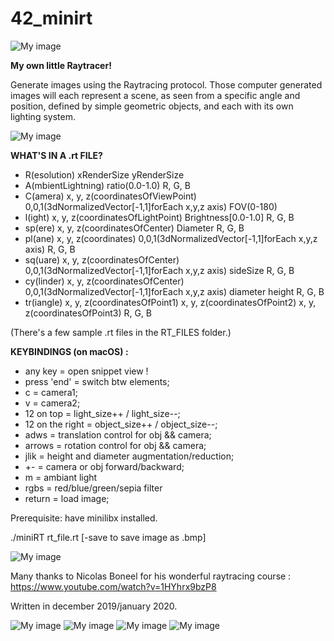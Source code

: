 # 42_minirt
![My image](https://github.com/42esoulard/42_minirt/blob/main/screenshots/Screen%20Shot%202019-12-02%20at%207.25.13%20PM.png)

**My own little Raytracer!**

Generate images using the Raytracing protocol. Those computer generated images will each represent a scene, as seen from a specific angle and position, defined by simple geometric objects, and each with its own lighting system.

![My image](https://github.com/42esoulard/42_minirt/blob/main/screenshots/Screen%20Shot%202019-12-03%20at%204.59.09%20PM.png)

**WHAT'S IN A .rt FILE?**
  - R(esolution) xRenderSize yRenderSize
  - A(mbientLightning) ratio(0.0-1.0) R, G, B
  - C(amera) x, y, z(coordinatesOfViewPoint) 0,0,1(3dNormalizedVector[-1,1]forEach x,y,z axis) FOV(0-180)
  - l(ight) x, y, z(coordinatesOfLightPoint) Brightness[0.0-1.0] R, G, B
  - sp(ere) x, y, z(coordinatesOfCenter) Diameter R, G, B
  - pl(ane) x, y, z(coordinates) 0,0,1(3dNormalizedVector[-1,1]forEach x,y,z axis) R, G, B
  - sq(uare) x, y, z(coordinatesOfCenter) 0,0,1(3dNormalizedVector[-1,1]forEach x,y,z axis) sideSize R, G, B
  - cy(linder) x, y, z(coordinatesOfCenter) 0,0,1(3dNormalizedVector[-1,1]forEach x,y,z axis) diameter height R, G, B
  - tr(iangle) x, y, z(coordinatesOfPoint1) x, y, z(coordinatesOfPoint2) x, y, z(coordinatesOfPoint3) R, G, B

(There's a few sample .rt files in the RT_FILES folder.)

**KEYBINDINGS (on macOS) :**
  - any key = 				  	open snippet view !
  - press 'end' = 				switch btw elements;
  - c = 						      camera1;
  - v = 						      camera2;
  - 12 on top = 				  light_size++ / light_size--;
  - 12 on the right = 		object_size++ / object_size--;
  - adws = 						    translation control for obj && camera;
  - arrows = 					    rotation control for obj && camera;
  - jlik = 						    height and diameter augmentation/reduction;
  - +- = 						      camera or obj forward/backward;
  - m  =						      ambiant light
  - rgbs =						    red/blue/green/sepia filter
  - return = 					    load image;


Prerequisite: have minilibx installed.

./miniRT rt_file.rt [-save to save image as .bmp] 

![My image](https://github.com/42esoulard/42_minirt/blob/main/screenshots/Screen%20Shot%202019-12-12%20at%204.43.24%20PM.png)

Many thanks to Nicolas Boneel for his wonderful raytracing course : https://www.youtube.com/watch?v=1HYhrx9bzP8

Written in december 2019/january 2020.

![My image](https://github.com/42esoulard/42_minirt/blob/main/screenshots/Screen%20Shot%202019-11-27%20at%205.37.16%20PM.png)
![My image](https://github.com/42esoulard/42_minirt/blob/main/screenshots/Screen%20Shot%202019-11-27%20at%205.56.11%20PM.png)
![My image](https://github.com/42esoulard/42_minirt/blob/main/screenshots/Screen%20Shot%202019-12-06%20at%203.13.49%20PM.png)
![My image](https://github.com/42esoulard/42_minirt/blob/main/screenshots/Screen%20Shot%202019-12-03%20at%202.37.35%20PM.png)
